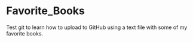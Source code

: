 # Favorite_Books

Test git to learn how to upload to GitHub using a text file with some of my favorite books.
